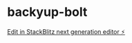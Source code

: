 # backyup-bolt

[Edit in StackBlitz next generation editor ⚡️](https://stackblitz.com/~/github.com/gurugrv/backyup-bolt)